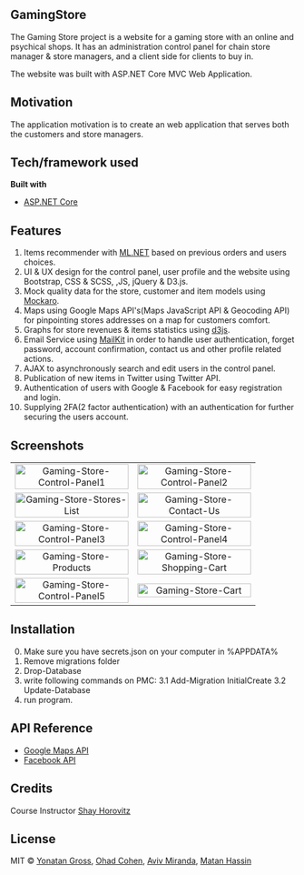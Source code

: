 ## GamingStore
The Gaming Store project is a website for a gaming store with an online and psychical shops.
It has an administration control panel for chain store manager & store managers, and a client side for clients to buy in.

The website was built with ASP.NET Core MVC Web Application.

## Motivation
The application motivation is to create an web application that serves both the customers and store managers.

## Tech/framework used
<b>Built with</b>
- [ASP.NET Core](https://docs.microsoft.com/en-us/aspnet/core/introduction-to-aspnet-core?view=aspnetcore-3.1)

## Features
1. Items recommender with [ML.NET](https://dotnet.microsoft.com/apps/machinelearning-ai/ml-dotnet) based on previous orders and users choices.
2. UI & UX design for the control panel, user profile and the website using Bootstrap, CSS & SCSS, ,JS, jQuery & D3.js.
3. Mock quality data for the store, customer and item models using [Mockaro](https://www.mockaroo.com/).
4. Maps using Google Maps API's(Maps JavaScript API & Geocoding API) for pinpointing stores addresses on a map for customers comfort.
5. Graphs for store revenues & items statistics using [d3js](https://d3js.org).
6. Email Service using [MailKit](https://github.com/jstedfast/MailKit) in order to handle user authentication, forget password, account confirmation, contact us and other profile related actions. 
7. AJAX to asynchronously search and edit users in the control panel.
8. Publication of new items in Twitter using Twitter API.
9. Authentication of users with Google & Facebook for easy registration and login.
10. Supplying 2FA(2 factor authentication) with an authentication for further securing the users account.

## Screenshots
| | |
|:-------------------------:|:-------------------------:|
|<a href="https://ibb.co/4VXw9yY"><img style="max-width:200px; width:100%"  src="https://i.ibb.co/RDsGZnB/Gaming-Store-Control-Panel1.png" alt="Gaming-Store-Control-Panel1" ></a>|<a href="https://ibb.co/pv1sVb4"> <img style="max-width:200px; width:100%"  src="https://i.ibb.co/JRcb6mr/Gaming-Store-Control-Panel2.png" alt="Gaming-Store-Control-Panel2" ></a>|
|<a href="https://ibb.co/QCwkQfy"><img style="max-width:200px; width:100%"  src="https://i.ibb.co/yYjpPXH/Gaming-Store-Stores-List.png" alt="Gaming-Store-Stores-List" ></a>|<a href="https://ibb.co/Ybn8Zvm"> <img style="max-width:200px; width:100%"  src="https://i.ibb.co/Ws8FtSZ/Gaming-Store-Contact-Us.png" alt="Gaming-Store-Contact-Us" ></a>|
|<a href="https://ibb.co/FJ3fDd9"><img style="max-width:200px; width:100%"  src="https://i.ibb.co/6bwpWq2/Gaming-Store-Control-Panel3.png" alt="Gaming-Store-Control-Panel3" ></a>|<a href="https://ibb.co/WWN2kVY"> <img style="max-width:200px; width:100%"  src="https://i.ibb.co/TBDg4WF/Gaming-Store-Control-Panel4.png" alt="Gaming-Store-Control-Panel4" ></a>|||
|<a href="https://ibb.co/fpxv6V0"><img style="max-width:200px; width:100%"  src="https://i.ibb.co/tsJXjwC/Gaming-Store-Products.png" alt="Gaming-Store-Products" ></a>|<a href="https://ibb.co/Db86x4L"> <img style="max-width:200px; width:100%"  src="https://i.ibb.co/ky9rRKM/Gaming-Store-Shopping-Cart.png" alt="Gaming-Store-Shopping-Cart" ></a>|
|<a href="https://ibb.co/chkHmgD"><img style="max-width:200px; width:100%"  src="https://i.ibb.co/3m4qJrB/Gaming-Store-Control-Panel5.png" alt="Gaming-Store-Control-Panel5" ></a>|<a href="https://ibb.co/1JLk1B4"> <img style="max-width:200px; width:100%"  src="https://i.ibb.co/VptsRbk/Gaming-Store-Cart.png" alt="Gaming-Store-Cart" ></a>|

## Installation
0. Make sure you have secrets.json on your computer in %APPDATA%
1. Remove migrations folder
2. Drop-Database
3. write following commands on PMC:
3.1 Add-Migration InitialCreate
3.2 Update-Database
4. run program.

## API Reference
- [Google Maps API](https://developers.google.com/maps/documentation)
- [Facebook API](https://developers.facebook.com/)

## Credits
 Course Instructor [Shay Horovitz](https://www.linkedin.com/in/shay-horovitz-25bb31/)
## License
MIT © [Yonatan Gross](https://github.com/yonatangross), [Ohad Cohen](https://github.com/OhadCohen97), [Aviv Miranda](https://github.com/Aviv943), [Matan Hassin](https://github.com/AnubisMatan)

